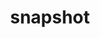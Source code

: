 ---
layout: landing_page
sidebar: qq_cli_command_reference_sidebar
summary: Listing of commands for snapshot
title: snapshot

---